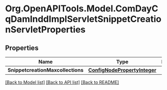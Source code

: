 # Org.OpenAPITools.Model.ComDayCqDamInddImplServletSnippetCreationServletProperties
## Properties

Name | Type | Description | Notes
------------ | ------------- | ------------- | -------------
**SnippetcreationMaxcollections** | [**ConfigNodePropertyInteger**](ConfigNodePropertyInteger.md) |  | [optional] 

[[Back to Model list]](../README.md#documentation-for-models) [[Back to API list]](../README.md#documentation-for-api-endpoints) [[Back to README]](../README.md)

